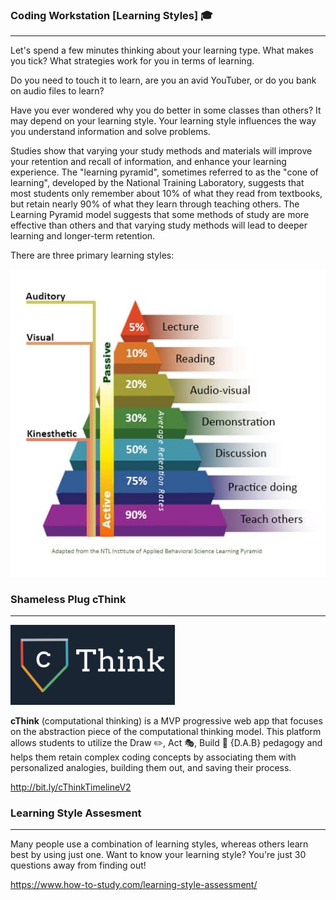 ### Coding Workstation [Learning Styles] 🎓
____________________________________________________________________________________
Let's spend a few minutes thinking about your learning type. What makes you tick? What strategies work for you in terms of learning.

Do you need to touch it to learn, are you an avid YouTuber, or do you bank on audio files to learn?

Have you ever wondered why you do better in some classes than others? It may depend on your learning style. Your learning style influences the way you understand information and solve problems.

Studies show that varying your study methods and materials will improve your retention and recall of information, and enhance your learning experience. The "learning pyramid", sometimes referred to as the "cone of learning", developed by the National Training Laboratory, suggests that most students only remember about 10% of what they read from textbooks, but retain nearly 90% of what they learn through teaching others. The Learning Pyramid model suggests that some methods of study are more effective than others and that varying study methods will lead to deeper learning and longer-term retention.

There are three primary learning styles:

![Learning Pyramid](img/learning-pyramid2.jpg)

### Shameless Plug cThink
____________________________________________________________________________________
![cThink](img/cThink.png)

**cThink** (computational thinking) is a MVP progressive web app that focuses on the abstraction piece of the computational thinking model. This platform allows students to utilize the Draw ✏️, Act 🎭, Build 🔧 {D.A.B} pedagogy and helps them retain complex coding concepts by associating them with personalized analogies, building them out, and saving their process.

http://bit.ly/cThinkTimelineV2

### Learning Style Assesment
____________________________________________________________________________________
Many people use a combination of learning styles, whereas others learn best by using just one. Want to know your learning style? You're just 30 questions away from finding out!

https://www.how-to-study.com/learning-style-assessment/
